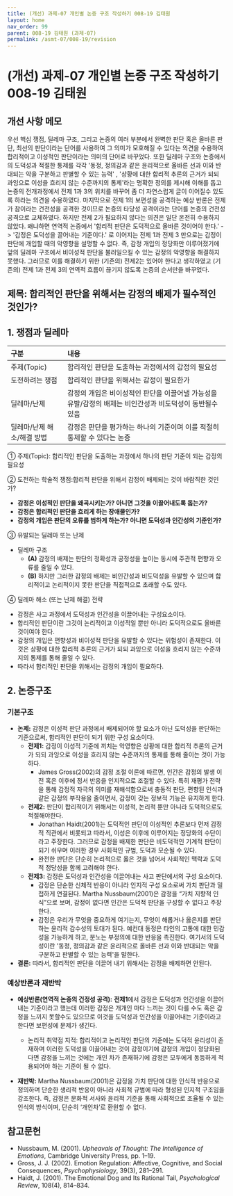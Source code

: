 ```yaml
---
title: (개선) 과제-07 개인별 논증 구조 작성하기 008-19 김태원
layout: home
nav_order: 99
parent: 008-19 김태원 (과제-07)
permalink: /asmt-07/008-19/revision
---
```


# (개선) 과제-07 개인별 논증 구조 작성하기 008-19 김태원 

## 개선 사항 메모

우선 핵심 쟁점, 딜레마 구조, 그리고 논증의 여러 부분에서 완벽한 판단 혹은 올바른 판단, 최선의 판단이라는 단어를 사용하여 그 의미가 모호해질 수 있다는 의견을 수용하여 합리적이고 이성적인 판단이라는 의미의 단어로 바꾸었다. 또한 딜레마 구조와 논증에서의 도덕성과 적절한 통제를 각각 '동정, 정의감과 같은 윤리적으로 올바른 선과 이와 반대되는 악을 구분하고 판별할 수 있는 능력' , '상황에 대한 합리적 추론의 근거가 되되 과잉으로 이성을 흐리지 않는 수준까지의 통제'라는 명확한 정의를 제시해 이해를 돕고 논증의 전개과정에서 전제 1과 3의 위치를 바꾸어 좀 더 자연스럽게 글이 이어질수 있도록 하라는 의견을 수용하였다. 마지막으로 전제 1의 보편성을 공격하는 예상 반론은 전제가 참이라는 건전성을 공격한 것이므로 논증의 타당성 공격이라는 단어를 논증의 건전성 공격으로 교체하였다. 
하지만 전제 2가 필요하지 않다는 의견은 일단 온전히 수용하지 않았다. 왜냐하면 연역적 논증에서 '합리적 판단은 도덕적으로 올바른 것이어야 한다.' -> '감정은 도덕성을 끌어내는 기준이다.' 로 이어지는 전제 1과 전제 3 만으로는 감정이 판단에 개입할 때의 악영향을 설명할 수 없다. 즉, 감정 개입의 정당화만 이루어졌기에 앞의 딜레마 구조에서 비이성적 판단을 불러일으킬 수 있는 감정의 악영향을 해결하지 못했다. 그러므로 이를 해결하기 위한 (기존의) 전제2는 있어야 한다고 생각하였고 (기존의) 전제 1과 전제 3의 연역적 흐름이 끊기지 않도록 논증의 순서만을 바꾸었다.

## 제목: 합리적인 판단을 위해서는 감정의 배제가 필수적인 것인가?   

## 1. 쟁점과 딜레마

| 구분              | 내용                                                         |
| :-------------- | :--------------------------------------------------------- |
| 주제(Topic)       | 합리적인 판단을 도출하는 과정에서의 감정의 필요성                                |
| 도전하려는 쟁점        | 합리적인 판단을 위해서는 감정이 필요한가                                     |
| 딜레마/난제          | 감정의 개입은 비이성적인 판단을 이끌어낼 가능성을 유발/감정의 배제는 비인간성과 비도덕성이 동반될수 있음 |
| 딜레마/난제 해소/해결 방법 | 감정은 판단을 평가하는 하나의 기준이며 이를 적절히 통제할 수 있다는 논증                  |

① 주제(Topic): 합리적인 판단을 도출하는 과정에서 하나의 판단 기준이 되는 감정의 필요성 

② 도전하는 학술적 쟁점:합리적 판단을 위해서 감정이 배제되는 것이 바람직한 것인가?

- **감정은 이성적인 판단을 왜곡시키는가? 아니면 그것을 이끌어내도록 돕는가?**
- **감정은 합리적인 판단을 흐리게 하는 장애물인가?**  
- **감정의 개입은 판단의 오류를 범하게 하는가? 아니면 도덕성과 인간성의 기준인가?**

③ 유발되는 딜레마 또는 난제

- 딜레마 구조
  - **(A)** 감정의 배제는 판단의 정확성과 공정성을 높이는 동시에 주관적  편향과 오류를 줄일 수 있다.
  - **(B)** 하지만 그러한 감정의 배제는 비인간성과 비도덕성을 유발할 수 있으며 합리적이고 논리적이지 못한 판단을 직접적으로 초래할 수도 있다.

④ 딜레마 해소 (또는 난제 해결) 전략

- 감정은 사고 과정에서 도덕성과 인간성을 이끌어내는 구성요소이다.
- 합리적인 판단이란 그것이 논리적이고 이성적일 뿐만 아니라 도덕적으로도 올바른 것이여야 한다.
- 감정의 개입은 편향성과 비이성적 판단을 유발할 수 있다는 위험성이 존재한다. 이것은 상황에 대한 합리적 추론의 근거가 되되 과잉으로 이성을 흐리지 않는 수준까지의 통제를 통해 줄일 수 있다.
- 따라서 합리적인 판단을 위해서는 감정의 개입이 필요하다.
## 2. 논증구조

### 기본구조

- **논제:** 감정은 이성적 판단 과정에서 배제되어야 할 요소가 아닌 도덕성을 판단하는 기준으로써, 합리적인 판단이 되기 위한 구성 요소이다. 
  - **전제1:** 감정이 이성적 기준에 끼치는 악영향은 상황에 대한 합리적 추론의 근거가 되되 과잉으로 이성을 흐리지 않는 수준까지의 통제를 통해 줄이는 것이 가능하다.
    - James Gross(2002)의 감정 조절 이론에 따르면, 인간은 감정의 발생 이전 혹은 이후에 정서 반응을 인지적으로 조절할 수 있다. 특히 재평가 전략을 통해 감정적 자극의 의미를 재해석함으로써 충동적 판단, 편향된 인식과 같은 감정의 부작용을 줄이면서, 감정이 갖는 정보적 기능은 유지하게 한다.
  - **전제2:** 판단이 합리적이기 위해서는 이성적, 논리적 뿐만 아니라 도덕적으로도 적절해야한다.
     - Jonathan Haidt(2001)는 도덕적인 판단이 이성적인 추론보다 먼저 감정적 직관에서 비롯되고 따라서, 이성은 이후에 이루어지는 정당화의 수단이라고 주장한다. 그러므로 감정을 배제한 판단은 비도덕적인 기계적 판단이 되기 쉬우며 이러한 경우 사회적인 규범, 도덕과 모순될 수 있다.
     - 완전한 판단은 단순히 논리적으로 옳은 것을 넘어서 사회적인 맥락과 도덕적 정당성을 함께 고려해야 한다. 
  - **전제3:** 감정은 도덕성과 인간성을 이끌어내는 사고 판단에서의 구성 요소이다.
    - 감정은 단순한 신체적 반응이 아니라 인지적 구성 요소로써 가치 판단과 밀접하게 연결된다. Martha Nussbaum(2001)은 감정을 “가치 지향적 인식”으로 보며, 감정이 없다면 인간은 도덕적 판단을 구성할 수 없다고 주장한다.
	- 감정은 우리가 무엇을 중요하게 여기는지, 무엇이 해롭거나 옳은지를 판단하는 윤리적 감수성의 토대가 된다. 예컨대 동정은 타인의 고통에 대한 민감성을 가능하게 하고, 분노는 부정의에 대한 반응을 촉진한다. 여기서의 도덕성이란 '동정, 정의감과 같은 윤리적으로 올바른 선과 이와 반대되는 악을 구분하고 판별할 수 있는 능력'을 말한다.
- **결론:** 따라서, 합리적인 판단을 이끌어 내기 위해서는 감정을 배제하면 안된다.

### 예상반론과 재반박

- **예상반론(연역적 논증의 건정성 공격):** **전제1**에서 감정은 도덕성과 인간성을 이끌어내는 기준이라고 했는데 이러한 감정은 개개인 마다 느끼는 것이 다를 수도 혹은 감정을 느끼지 못할수도 있으므로 이것을 도덕성과 인간성을 이끌어내는 기준이라고 한다면 보편성에 문제가 생긴다.
  - 논리적 취약점 지적: 합리적이고 논리적인 판단의 기준에는 도덕적 윤리성이 존재하며 이러한 도덕성을 이끌어내는 것이 감정이기에 감정의 개입이 정당화된다면 감정을 느끼는 것에는 개인 차가 존재하기에 감정은 모두에게 동등하게 적용되어야 하는 기준이 될 수 없다.

- **재반박:** Martha Nussbaum(2001)은 감정을 가치 판단에 대한 인식적 반응으로 정의하며 단순한 생리적 반응이 아니라 사회적 규범에 따라 형성된 인지적 구조임을 강조한다. 즉, 감정은 문화적 서사와 윤리적 기준을 통해 사회적으로 조율될 수 있는 인식의 방식이며, 단순히 ‘개인차’로 환원할 수 없다.

## 참고문헌

- Nussbaum, M. (2001). _Upheavals of Thought: The Intelligence of Emotions_, Cambridge University Press, pp. 1–19.
- Gross, J. J. (2002). Emotion Regulation: Affective, Cognitive, and Social Consequences, _Psychophysiology_, 39(3), 281–291.
- Haidt, J. (2001). The Emotional Dog and Its Rational Tail, _Psychological Review_, 108(4), 814–834.